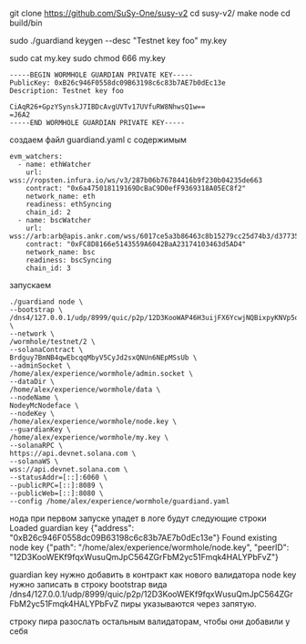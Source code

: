 git clone https://github.com/SuSy-One/susy-v2
cd susy-v2/
make node
cd build/bin

sudo ./guardiand keygen --desc "Testnet key foo" my.key

sudo cat my.key
sudo chmod 666 my.key

```
-----BEGIN WORMHOLE GUARDIAN PRIVATE KEY-----
PublicKey: 0xB26c946F0558dc09B63198c6c83b7AE7b0dEc13e
Description: Testnet key foo

CiAqR26+GpzYSynskJ7IBDcAvgUVTv17UVfuRW8NhwsQ1w==
=J6A2
-----END WORMHOLE GUARDIAN PRIVATE KEY-----
```

создаем файл guardiand.yaml с содержимым
```
evm_watchers:
  - name: ethWatcher
    url: wss://ropsten.infura.io/ws/v3/287b06b76784416b9f230b04235de663
    contract: "0x6a475018119169DcBaC9D0efF9369318A05EC8f2"
    network_name: eth
    readiness: ethSyncing
    chain_id: 2
  - name: bscWatcher
    url: wss://arb:arb@apis.ankr.com/wss/6017ce5a3b86463c8b15279cc25d74b3/d37735e535d9d051230799cae45aeb6a/binance/full/main
    contract: "0xFC8D8166e5143559A6042BaA23174103463d5AD4"
    network_name: bsc
    readiness: bscSyncing
    chain_id: 3
```

запускаем
```
./guardiand node \
--bootstrap \
/dns4/127.0.0.1/udp/8999/quic/p2p/12D3KooWAP46H3uijFX6YcwjNQBixpyKNVp5qcP3e1eBZH13UkK7 \
--network \
/wormhole/testnet/2 \
--solanaContract \
Brdguy7BmNB4qwEbcqqMbyV5CyJd2sxQNUn6NEpMSsUb \
--adminSocket \
/home/alex/experience/wormhole/admin.socket \
--dataDir \
/home/alex/experience/wormhole/data \
--nodeName \
NodeyMcNodeface \
--nodeKey \
/home/alex/experience/wormhole/node.key \
--guardianKey \
/home/alex/experience/wormhole/my.key \
--solanaRPC \
https://api.devnet.solana.com \
--solanaWS \
wss://api.devnet.solana.com \
--statusAddr=[::]:6060 \
--publicRPC=[::]:8089 \
--publicWeb=[::]:8080 \
--config /home/alex/experience/wormhole/guardiand.yaml
```


нода при первом запуске упадет
в логе будут следующие строки
Loaded guardian key     {"address": "0xB26c946F0558dc09B63198c6c83b7AE7b0dEc13e"}
Found existing node key {"path": "/home/alex/experience/wormhole/node.key", "peerID": "12D3KooWEKf9fqxWusuQmJpC564ZGrFbM2yc51Fmqk4HALYPbFvZ"}

guardian key нужно добавить в контракт как нового валидатора
node key нужно записать в строку bootstrap вида /dns4/127.0.0.1/udp/8999/quic/p2p/12D3KooWEKf9fqxWusuQmJpC564ZGrFbM2yc51Fmqk4HALYPbFvZ 
пиры указываются через запятую.

строку пира разослать остальным валидаторам, чтобы они добавили у себя
